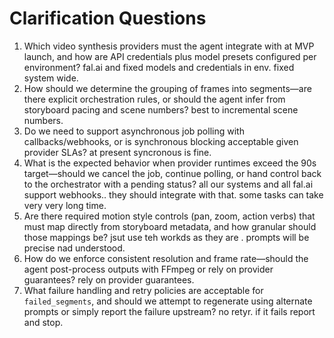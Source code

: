 # Clarification Questions

1. Which video synthesis providers must the agent integrate with at MVP launch, and how are API credentials plus model presets configured per environment? fal.ai and fixed models and credentials in env. fixed system wide.
2. How should we determine the grouping of frames into segments—are there explicit orchestration rules, or should the agent infer from storyboard pacing and scene numbers? best to incremental scene numbers.
3. Do we need to support asynchronous job polling with callbacks/webhooks, or is synchronous blocking acceptable given provider SLAs? at present syncronous is fine.
4. What is the expected behavior when provider runtimes exceed the 90s target—should we cancel the job, continue polling, or hand control back to the orchestrator with a pending status? all our systems and all fal.ai support webhooks.. they should integrate with that. some tasks can take very very long time.
5. Are there required motion style controls (pan, zoom, action verbs) that must map directly from storyboard metadata, and how granular should those mappings be? jsut use teh workds as they are . prompts will be precise nad understood.
6. How do we enforce consistent resolution and frame rate—should the agent post-process outputs with FFmpeg or rely on provider guarantees? rely on provider guarantees.
7. What failure handling and retry policies are acceptable for `failed_segments`, and should we attempt to regenerate using alternate prompts or simply report the failure upstream? no retyr. if it fails report and stop.
